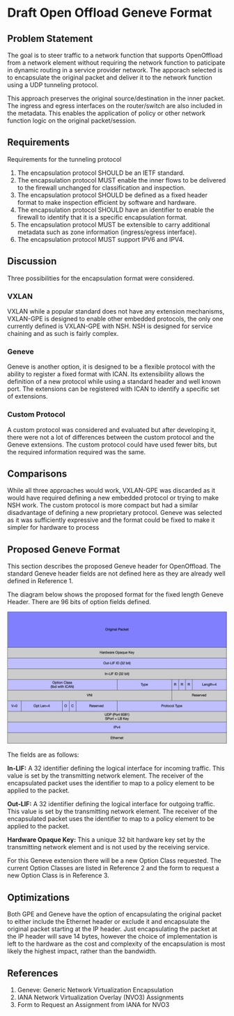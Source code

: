 # Draft Open Offload Geneve Format

## Problem Statement
The goal is to steer traffic to a network function that supports OpenOffload from a network element without requiring the network function to paticipate in dynamic routing in a service provider network. The apporach selected is to encapsulate the original packet and deliver it to the network function using a UDP tunneling protocol. 

This approach preserves the original source/destination in the inner packet. The ingress and egress interfaces on the router/switch are also included in the metadata. This enables the application of policy or other network function logic on the original packet/session.

## Requirements
Requirements for the tunneling protocol
1. The encapsulation protocol SHOULD be an IETF standard.
2. The encapsulation protocol MUST enable the inner flows to be delivered to the firewall unchanged for classification and inspection.
3. The encapsulation protocol SHOULD be defined as a fixed header format to make inspection efficient by software and hardware.
4. The encapsulation protocol SHOULD have an identifier to enable the firewall to identify that it is a specific encapsulation format.
5. The encapsulation protocol MUST be extensible to carry additional metadata such as zone information (ingress/egress interface).
6. The encapsulation protocol MUST support IPV6 and IPV4.

## Discussion
Three possibilities for the encapsulation format were considered.

### VXLAN 
VXLAN while a popular standard does not have any extension mechanisms, VXLAN-GPE is designed to enable other embedded protocols, the only one currently defined is VXLAN-GPE with NSH. NSH is designed for service chaining and as such is fairly complex.

### Geneve 
Geneve is  another option, it is designed to be a flexible protocol with the ability to register a fixed format with ICAN. Its extensibility allows the definition of a new protocol while using a standard header and well known port. The extensions can be registered with ICAN to identify a specific set of extensions.

### Custom Protocol
A custom protocol was considered and evaluated but after developing it, there were not a lot of differences between the custom protocol and the Geneve extensions. The custom protocol could have used fewer bits, but the required information required was the same.

## Comparisons
While all three approaches would work, VXLAN-GPE was discarded as it would have required defining a new embedded protocol or trying to make NSH work. The custom protocol is more compact but had a similar disadvantage of defining a new proprietary protocol. Geneve was selected as it was sufficiently expressive and the format could be fixed to make it simpler for hardware to process

## Proposed Geneve Format
This section describes the proposed Geneve header for OpenOffload. The standard Geneve header fields are not defined here as they are already well defined in Reference 1.

The diagram below shows the proposed format for the fixed length Geneve Header. There are 96 bits of option fields defined. 

![](images/geneve_openoffoad.png)

The fields are as follows:

**In-LIF:** A 32 identifier defining the logical interface for incoming traffic. This value is set by the transmitting network element. The receiver of the encapsulated packet uses the identifier to map to a policy element to be applied to the packet.

**Out-LIF:** A 32 identifier defining the logical interface for outgoing traffic. This value is set by the transmitting network element. The receiver of the encapsulated packet uses the identifier to map to a policy element to be applied to the packet.

**Hardware Opaque Key:** This a unique 32 bit hardware key set by the transmitting network element and is not used by the receiving service. 

For this Geneve extension there will be a new Option Class requested. The current Option Classes are listed in Reference 2 and the form to request a new Option Class is in Reference 3. 

## Optimizations
Both GPE and Geneve have the option of encapsulating the original packet to either include the Ethernet header or exclude it and encapsulate the original packet starting at the IP header. Just encapsulating the packet at the IP header will save 14 bytes, however the choice of implementation is left to the hardware as the cost and complexity of the encapsulation is most likely the highest impact, rather than the bandwidth.

## References
1. Geneve: Generic Network Virtualization Encapsulation
2. IANA Network Virtualization Overlay (NVO3) Assignments
3. Form to Request an Assignment from IANA for NVO3


